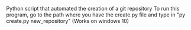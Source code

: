 Python script that automated the creation of a git repository
To run this program, go to the path where you have the create.py file and type in "py create.py new_repository" (Works on windows 10)
